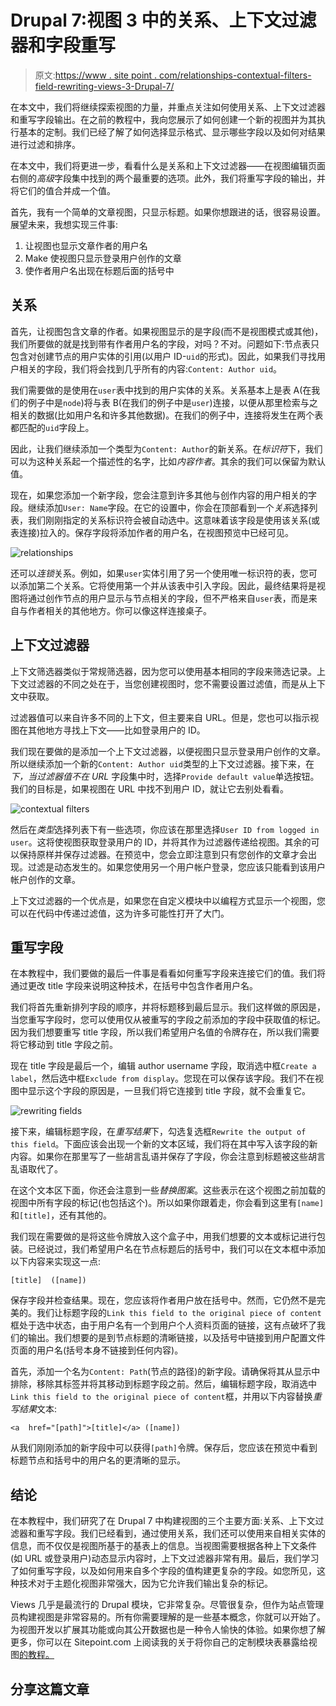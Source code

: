 # Drupal 7:视图 3 中的关系、上下文过滤器和字段重写

> 原文:[https://www . site point . com/relationships-contextual-filters-field-rewriting-views-3-Drupal-7/](https://www.sitepoint.com/relationships-contextual-filters-field-rewriting-views-3-drupal-7/)

在本文中，我们将继续探索视图的力量，并重点关注如何使用关系、上下文过滤器和重写字段输出。在之前的教程中，我向您展示了如何创建一个新的视图并为其执行基本的定制。我们已经了解了如何选择显示格式、显示哪些字段以及如何对结果进行过滤和排序。

在本文中，我们将更进一步，看看什么是关系和上下文过滤器——在视图编辑页面右侧的*高级*字段集中找到的两个最重要的选项。此外，我们将重写字段的输出，并将它们的值合并成一个值。

首先，我有一个简单的文章视图，只显示标题。如果你想跟进的话，很容易设置。展望未来，我想实现三件事:

1.  让视图也显示文章作者的用户名
2.  Make 使视图只显示登录用户创作的文章
3.  使作者用户名出现在标题后面的括号中

## 关系

首先，让视图包含文章的作者。如果视图显示的是字段(而不是视图模式或其他)，我们所要做的就是找到带有作者用户名的字段，对吗？不对。问题如下:节点表只包含对创建节点的用户实体的引用(以用户 ID-`uid`的形式)。因此，如果我们寻找用户相关的字段，我们将会找到几乎所有的内容:`Content: Author uid`。

我们需要做的是使用在`user`表中找到的用户实体的关系。关系基本上是表 A(在我们的例子中是`node`)将与表 B(在我们的例子中是`user`)连接，以便从那里检索与之相关的数据(比如用户名和许多其他数据)。在我们的例子中，连接将发生在两个表都匹配的`uid`字段上。

因此，让我们继续添加一个类型为`Content: Author`的新关系。在*标识符*下，我们可以为这种关系起一个描述性的名字，比如*内容作者*。其余的我们可以保留为默认值。

现在，如果您添加一个新字段，您会注意到许多其他与创作内容的用户相关的字段。继续添加`User: Name`字段。在它的设置中，你会在顶部看到一个*关系*选择列表，我们刚刚指定的关系标识符会被自动选中。这意味着该字段是使用该关系(或表连接)拉入的。保存字段将添加作者的用户名，在视图预览中已经可见。

![relationships](../Images/f44c0eeee76abe40601393f264e0fb65.png)

还可以*连锁*关系。例如，如果`user`实体引用了另一个使用唯一标识符的表，您可以添加第二个关系。它将使用第一个并从该表中引入字段。因此，最终结果将是视图将通过创作节点的用户显示与节点相关的字段，但不严格来自`user`表，而是来自与作者相关的其他地方。你可以像这样连接桌子。

## 上下文过滤器

上下文筛选器类似于常规筛选器，因为您可以使用基本相同的字段来筛选记录。上下文过滤器的不同之处在于，当您创建视图时，您不需要设置过滤值，而是从上下文中获取。

过滤器值可以来自许多不同的上下文，但主要来自 URL。但是，您也可以指示视图在其他地方寻找上下文——比如登录用户的 ID。

我们现在要做的是添加一个上下文过滤器，以便视图只显示登录用户创作的文章。所以继续添加一个新的`Content: Author uid`类型的上下文过滤器。接下来，在*下，当过滤器值不在 URL* 字段集中时，选择`Provide default value`单选按钮。我们的目标是，如果视图在 URL 中找不到用户 ID，就让它去别处看看。

![contextual filters](../Images/142529e5a34cb8e74c7479e4fbe9e67d.png)

然后在*类型*选择列表下有一些选项，你应该在那里选择`User ID from logged in user`。这将使视图获取登录用户的 ID，并将其作为过滤器传递给视图。其余的可以保持原样并保存过滤器。在预览中，您会立即注意到只有您创作的文章才会出现。过滤是动态发生的。如果您使用另一个用户帐户登录，您应该只能看到该用户帐户创作的文章。

上下文过滤器的一个优点是，如果您在自定义模块中以编程方式显示一个视图，您可以在代码中传递过滤值，这为许多可能性打开了大门。

## 重写字段

在本教程中，我们要做的最后一件事是看看如何重写字段来连接它们的值。我们将通过更改 title 字段来说明这种技术，在括号中包含作者用户名。

我们将首先重新排列字段的顺序，并将标题移到最后显示。我们这样做的原因是，当您重写字段时，您可以使用仅从被重写的字段之前添加的字段中获取值的标记。因为我们想要重写 title 字段，所以我们希望用户名值的令牌存在，所以我们需要将它移动到 title 字段之前。

现在 title 字段是最后一个，编辑 author username 字段，取消选中框`Create a label`，然后选中框`Exclude from display`。您现在可以保存该字段。我们不在视图中显示这个字段的原因是，一旦我们将它连接到 title 字段，就不会重复它。

![rewriting fields](../Images/6242047883fab0333e7c0d4a53dc07dc.png)

接下来，编辑标题字段，在*重写结果*下，勾选复选框`Rewrite the output of this field`。下面应该会出现一个新的文本区域，我们将在其中写入该字段的新内容。如果你在那里写了一些胡言乱语并保存了字段，你会注意到标题被这些胡言乱语取代了。

在这个文本区下面，你还会注意到一些*替换图案*。这些表示在这个视图之前加载的视图中所有字段的标记(也包括这个)。所以如果你跟着走，你会看到这里有`[name]`和`[title]`，还有其他的。

我们现在需要做的是将这些令牌放入这个盒子中，用我们想要的文本或标记进行包装。已经说过，我们希望用户名在节点标题后的括号中，我们可以在文本框中添加以下内容来实现这一点:

```
[title]  ([name])
```

保存字段并检查结果。现在，您应该将作者用户放在括号中。然而，它仍然不是完美的。我们让标题字段的`Link this field to the original piece of content`框处于选中状态，由于用户名有一个到用户个人资料页面的链接，这有点破坏了我们的输出。我们想要的是到节点标题的清晰链接，以及括号中链接到用户配置文件页面的用户名(括号本身不链接到任何内容)。

首先，添加一个名为`Content: Path`(节点的路径)的新字段。请确保将其从显示中排除，移除其标签并将其移动到标题字段之前。然后，编辑标题字段，取消选中`Link this field to the original piece of content`框，并用以下内容替换*重写结果*文本:

```
<a  href="[path]">[title]</a> ([name])
```

从我们刚刚添加的新字段中可以获得`[path]`令牌。保存后，您应该在预览中看到标题节点和括号中的用户名的更清晰的显示。

## 结论

在本教程中，我们研究了在 Drupal 7 中构建视图的三个主要方面:关系、上下文过滤器和重写字段。我们已经看到，通过使用关系，我们还可以使用来自相关实体的信息，而不仅仅是视图所基于的基表上的信息。当视图需要根据各种上下文条件(如 URL 或登录用户)动态显示内容时，上下文过滤器非常有用。最后，我们学习了如何重写字段，以及如何用来自多个字段的值构建更复杂的字段。如您所见，这种技术对于主题化视图非常强大，因为它允许我们输出复杂的标记。

Views 几乎是最流行的 Drupal 模块，它非常复杂。尽管很复杂，但作为站点管理员构建视图是非常容易的。所有你需要理解的是一些基本概念，你就可以开始了。为视图开发以扩展其功能或向其公开数据也是一种令人愉快的体验。如果你想了解更多，你可以在 Sitepoint.com 上阅读我的关于将你自己的定制模块表暴露给视图[的教程。](https://www.sitepoint.com/exposing-tables-views-drupal-7/)

## 分享这篇文章